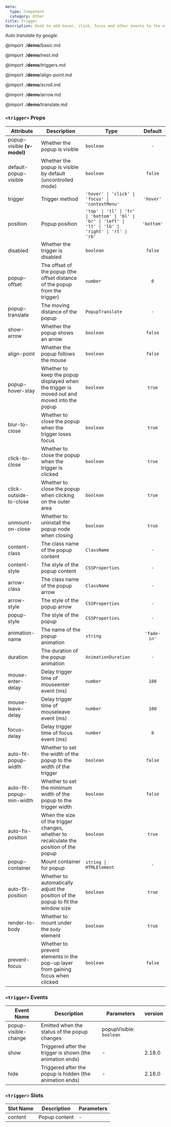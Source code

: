 ```yaml
meta:
  type: Component
  category: Other
title: Trigger
description: Used to add hover, click, focus and other events to the element, and pop up a dropdown.
```

*Auto translate by google.*

@import ./__demo__/basic.md

@import ./__demo__/nest.md

@import ./__demo__/triggers.md

@import ./__demo__/align-point.md

@import ./__demo__/scroll.md

@import ./__demo__/arrow.md

@import ./__demo__/translate.md


### `<trigger>` Props

|Attribute|Description|Type|Default|
|---|---|---|:---:|
|popup-visible **(v-model)**|Whether the popup is visible|`boolean`|`-`|
|default-popup-visible|Whether the popup is visible by default (uncontrolled mode)|`boolean`|`false`|
|trigger|Trigger method|`'hover' \| 'click' \| 'focus' \| 'contextMenu'`|`'hover'`|
|position|Popup position|`'top' \| 'tl' \| 'tr' \| 'bottom' \| 'bl' \| 'br' \| 'left' \| 'lt' \| 'lb' \| 'right' \| 'rt' \| 'rb'`|`'bottom'`|
|disabled|Whether the trigger is disabled|`boolean`|`false`|
|popup-offset|The offset of the popup (the offset distance of the popup from the trigger)|`number`|`0`|
|popup-translate|The moving distance of the popup|`PopupTranslate`|`-`|
|show-arrow|Whether the popup shows an arrow|`boolean`|`false`|
|align-point|Whether the popup follows the mouse|`boolean`|`false`|
|popup-hover-stay|Whether to keep the popup displayed when the trigger is moved out and moved into the popup|`boolean`|`true`|
|blur-to-close|Whether to close the popup when the trigger loses focus|`boolean`|`true`|
|click-to-close|Whether to close the popup when the trigger is clicked|`boolean`|`true`|
|click-outside-to-close|Whether to close the popup when clicking on the outer area|`boolean`|`true`|
|unmount-on-close|Whether to uninstall the popup node when closing|`boolean`|`true`|
|content-class|The class name of the popup content|`ClassName`|`-`|
|content-style|The style of the popup content|`CSSProperties`|`-`|
|arrow-class|The class name of the popup arrow|`ClassName`|`-`|
|arrow-style|The style of the popup arrow|`CSSProperties`|`-`|
|popup-style|The style of the popup|`CSSProperties`|`-`|
|animation-name|The name of the popup animation|`string`|`'fade-in'`|
|duration|The duration of the popup animation|`AnimationDuration`|`-`|
|mouse-enter-delay|Delay trigger time of mouseenter event (ms)|`number`|`100`|
|mouse-leave-delay|Delay trigger time of mouseleave event (ms)|`number`|`100`|
|focus-delay|Delay trigger time of focus event (ms)|`number`|`0`|
|auto-fit-popup-width|Whether to set the width of the popup to the width of the trigger|`boolean`|`false`|
|auto-fit-popup-min-width|Whether to set the minimum width of the popup to the trigger width|`boolean`|`false`|
|auto-fix-position|When the size of the trigger changes, whether to recalculate the position of the popup|`boolean`|`true`|
|popup-container|Mount container for popup|`string \| HTMLElement`|`-`|
|auto-fit-position|Whether to automatically adjust the position of the popup to fit the window size|`boolean`|`true`|
|render-to-body|Whether to mount under the `body` element|`boolean`|`true`|
|prevent-focus|Whether to prevent elements in the pop-up layer from gaining focus when clicked|`boolean`|`false`|
### `<trigger>` Events

|Event Name|Description|Parameters|version|
|---|---|---|:---|
|popup-visible-change|Emitted when the status of the popup changes|popupVisible: `boolean`||
|show|Triggered after the trigger is shown (the animation ends)|-|2.18.0|
|hide|Triggered after the popup is hidden (the animation ends)|-|2.18.0|
### `<trigger>` Slots

|Slot Name|Description|Parameters|
|---|---|---|
|content|Popup content|-|


